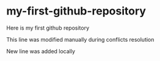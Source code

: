 # my-first-github-repository
Here is my first github repository

This line was modified manually during conflicts resolution

New line was added locally
